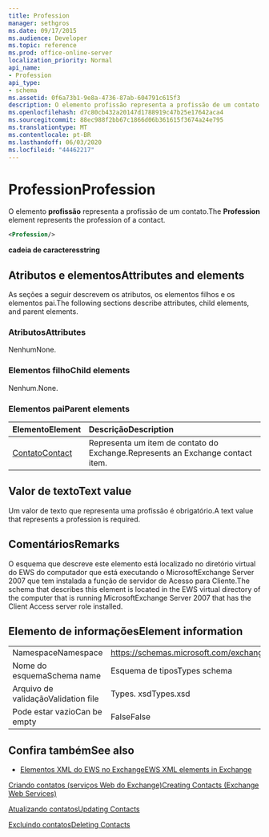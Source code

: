 ```yaml
---
title: Profession
manager: sethgros
ms.date: 09/17/2015
ms.audience: Developer
ms.topic: reference
ms.prod: office-online-server
localization_priority: Normal
api_name:
- Profession
api_type:
- schema
ms.assetid: 0f6a73b1-9e8a-4736-87ab-604791c615f3
description: O elemento profissão representa a profissão de um contato.
ms.openlocfilehash: d7c80cb432a20147d1788919c47b25e17642aca4
ms.sourcegitcommit: 88ec988f2bb67c1866d06b361615f3674a24e795
ms.translationtype: MT
ms.contentlocale: pt-BR
ms.lasthandoff: 06/03/2020
ms.locfileid: "44462217"
---
```

# <a name="profession"></a><span data-ttu-id="749a2-103">Profession</span><span class="sxs-lookup"><span data-stu-id="749a2-103">Profession</span></span>

<span data-ttu-id="749a2-104">O elemento **profissão** representa a profissão de um contato.</span><span class="sxs-lookup"><span data-stu-id="749a2-104">The **Profession** element represents the profession of a contact.</span></span> 
  
```xml
<Profession/>
```

 <span data-ttu-id="749a2-105">**cadeia de caracteres**</span><span class="sxs-lookup"><span data-stu-id="749a2-105">**string**</span></span>
## <a name="attributes-and-elements"></a><span data-ttu-id="749a2-106">Atributos e elementos</span><span class="sxs-lookup"><span data-stu-id="749a2-106">Attributes and elements</span></span>

<span data-ttu-id="749a2-107">As seções a seguir descrevem os atributos, os elementos filhos e os elementos pai.</span><span class="sxs-lookup"><span data-stu-id="749a2-107">The following sections describe attributes, child elements, and parent elements.</span></span>
  
### <a name="attributes"></a><span data-ttu-id="749a2-108">Atributos</span><span class="sxs-lookup"><span data-stu-id="749a2-108">Attributes</span></span>

<span data-ttu-id="749a2-109">Nenhum</span><span class="sxs-lookup"><span data-stu-id="749a2-109">None.</span></span>
  
### <a name="child-elements"></a><span data-ttu-id="749a2-110">Elementos filho</span><span class="sxs-lookup"><span data-stu-id="749a2-110">Child elements</span></span>

<span data-ttu-id="749a2-111">Nenhum.</span><span class="sxs-lookup"><span data-stu-id="749a2-111">None.</span></span>
  
### <a name="parent-elements"></a><span data-ttu-id="749a2-112">Elementos pai</span><span class="sxs-lookup"><span data-stu-id="749a2-112">Parent elements</span></span>

|<span data-ttu-id="749a2-113">**Elemento**</span><span class="sxs-lookup"><span data-stu-id="749a2-113">**Element**</span></span>|<span data-ttu-id="749a2-114">**Descrição**</span><span class="sxs-lookup"><span data-stu-id="749a2-114">**Description**</span></span>|
|:-----|:-----|
|[<span data-ttu-id="749a2-115">Contato</span><span class="sxs-lookup"><span data-stu-id="749a2-115">Contact</span></span>](contact.md) <br/> |<span data-ttu-id="749a2-116">Representa um item de contato do Exchange.</span><span class="sxs-lookup"><span data-stu-id="749a2-116">Represents an Exchange contact item.</span></span>  <br/> |
   
## <a name="text-value"></a><span data-ttu-id="749a2-117">Valor de texto</span><span class="sxs-lookup"><span data-stu-id="749a2-117">Text value</span></span>

<span data-ttu-id="749a2-118">Um valor de texto que representa uma profissão é obrigatório.</span><span class="sxs-lookup"><span data-stu-id="749a2-118">A text value that represents a profession is required.</span></span>
  
## <a name="remarks"></a><span data-ttu-id="749a2-119">Comentários</span><span class="sxs-lookup"><span data-stu-id="749a2-119">Remarks</span></span>

<span data-ttu-id="749a2-120">O esquema que descreve este elemento está localizado no diretório virtual do EWS do computador que está executando o MicrosoftExchange Server 2007 que tem instalada a função de servidor de Acesso para Cliente.</span><span class="sxs-lookup"><span data-stu-id="749a2-120">The schema that describes this element is located in the EWS virtual directory of the computer that is running MicrosoftExchange Server 2007 that has the Client Access server role installed.</span></span>
  
## <a name="element-information"></a><span data-ttu-id="749a2-121">Elemento de informações</span><span class="sxs-lookup"><span data-stu-id="749a2-121">Element information</span></span>

|||
|:-----|:-----|
|<span data-ttu-id="749a2-122">Namespace</span><span class="sxs-lookup"><span data-stu-id="749a2-122">Namespace</span></span>  <br/> |https://schemas.microsoft.com/exchange/services/2006/types  <br/> |
|<span data-ttu-id="749a2-123">Nome do esquema</span><span class="sxs-lookup"><span data-stu-id="749a2-123">Schema name</span></span>  <br/> |<span data-ttu-id="749a2-124">Esquema de tipos</span><span class="sxs-lookup"><span data-stu-id="749a2-124">Types schema</span></span>  <br/> |
|<span data-ttu-id="749a2-125">Arquivo de validação</span><span class="sxs-lookup"><span data-stu-id="749a2-125">Validation file</span></span>  <br/> |<span data-ttu-id="749a2-126">Types. xsd</span><span class="sxs-lookup"><span data-stu-id="749a2-126">Types.xsd</span></span>  <br/> |
|<span data-ttu-id="749a2-127">Pode estar vazio</span><span class="sxs-lookup"><span data-stu-id="749a2-127">Can be empty</span></span>  <br/> |<span data-ttu-id="749a2-128">False</span><span class="sxs-lookup"><span data-stu-id="749a2-128">False</span></span>  <br/> |
   
## <a name="see-also"></a><span data-ttu-id="749a2-129">Confira também</span><span class="sxs-lookup"><span data-stu-id="749a2-129">See also</span></span>



- [<span data-ttu-id="749a2-130">Elementos XML do EWS no Exchange</span><span class="sxs-lookup"><span data-stu-id="749a2-130">EWS XML elements in Exchange</span></span>](ews-xml-elements-in-exchange.md)


[<span data-ttu-id="749a2-131">Criando contatos (serviços Web do Exchange)</span><span class="sxs-lookup"><span data-stu-id="749a2-131">Creating Contacts (Exchange Web Services)</span></span>](https://msdn.microsoft.com/library/4845917e-70d1-481c-bbd7-011ec6571789%28Office.15%29.aspx)
  
[<span data-ttu-id="749a2-132">Atualizando contatos</span><span class="sxs-lookup"><span data-stu-id="749a2-132">Updating Contacts</span></span>](https://msdn.microsoft.com/library/9a865953-b94a-4229-b632-2dee433314be%28Office.15%29.aspx)
  
[<span data-ttu-id="749a2-133">Excluindo contatos</span><span class="sxs-lookup"><span data-stu-id="749a2-133">Deleting Contacts</span></span>](https://msdn.microsoft.com/library/fcc3dc84-cd3e-455e-a1a7-ae6921c9b588%28Office.15%29.aspx)


